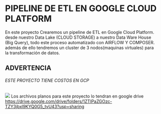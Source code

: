 # PIPELINE DE ETL EN GOOGLE CLOUD PLATFORM
En este proyecto Crearemos un pipeline de ETL en Google Cloud Platform.
desde nuestro Data Lake (CLOUD STORAGE) a nuestro Data Ware House (Big Query), todo este proceso automatizado con AIRFLOW Y COMPOSER. además de ello tendremos un cluster
de 3 nodos(maquinas virtuales) para la transformación de datos. 
## ADVERTENCIA 
###### ESTE PROYECTO TIENE COSTOS EN GCP
![](https://web.facebook.com/photo/?fbid=142499095254861&set=a.142499115254859&__cft__[0]=AZVAQlNUaH2dL9Q9-CdyQjuA8sVOcH_r_2r-ZuxEsWZ1vRWw2cGJO70OAxw-6LzMK6jNsc6-a-CIrDAYD_Adt_f88n4HRsMSG56M2hHdmDMh9lOsWMA7ne7iDDWa-2EunSQ&__tn__=EH-R)
Los archivos planos para este proyecto lo tendran en google drive
https://drive.google.com/drive/folders/1ZTIPaZGOzc-TZY3jbxl9KYQ0G5_tvU43?usp=sharing





